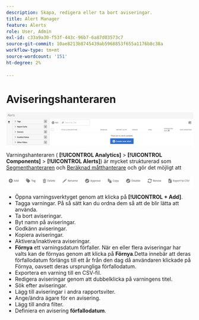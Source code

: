 ```yaml
---
description: Skapa, redigera eller ta bort aviseringar.
title: Alert Manager
feature: Alerts
role: User, Admin
exl-id: c33a9a30-f53f-443c-96b7-6a87d03573c7
source-git-commit: 10ae8213b8745439ab5968853f655a1176b8c38a
workflow-type: tm+mt
source-wordcount: '151'
ht-degree: 2%

---
```


# Aviseringshanteraren

![](assets/alert-manager.png)

Varningshanteraren ( **[!UICONTROL Analytics]** > **[!UICONTROL Components]** > **[!UICONTROL Alerts]**) är mycket strukturerad som [Segmenthanteraren](https://experienceleague.adobe.com/docs/analytics/components/segmentation/segmentation-workflow/seg-manage.html) och [Beräknad måtthanterare](https://experienceleague.adobe.com/docs/analytics/components/calculated-metrics/calcmetric-workflow/cm-manager.html) och gör det möjligt att

![](assets/alert-manager-tasks.png)

* Öppna varningsverktyget genom att klicka på **[!UICONTROL + Add]**.
* Tagga varningar. På så sätt kan du ordna dem så att de blir lätta att använda.
* Ta bort aviseringar.
* Byt namn på aviseringar.
* Godkänn aviseringar.
* Kopiera aviseringar.
* Aktivera/inaktivera aviseringar.
* **Förnya** ett varningsdatum förfaller. När en eller flera aviseringar har valts kan de förnyas genom att klicka på **Förnya**.Detta innebär att deras förfallodatum förlängs till ett år från den dag då användaren klickade på Förnya, oavsett deras ursprungliga förfallodatum.
* Exportera en varning till en CSV-fil.
* Redigera aviseringar genom att dubbelklicka på varningens titel.
* Sök efter aviseringar.
* Lägg till aviseringar i andra rapportsviter.
* Ange/ändra ägare för en avisering.
* Lägg till andra filter.
* Definiera en avisering **förfallodatum**.
